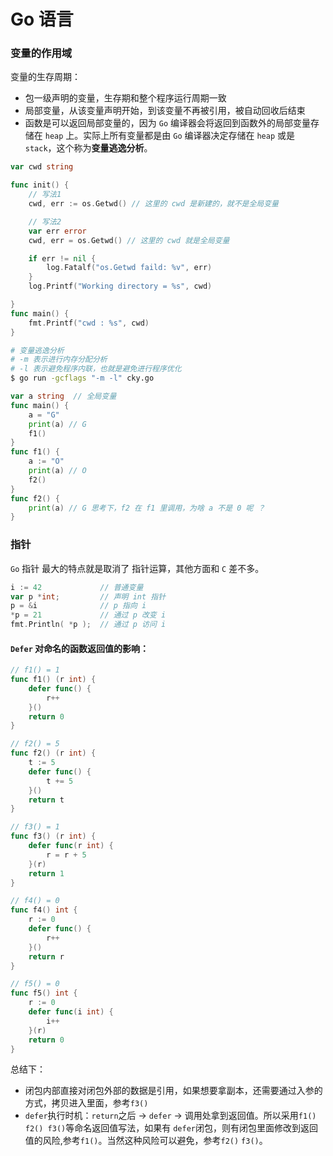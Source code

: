 # Go 语言

### 变量的作用域

变量的生存周期：

- 包一级声明的变量，生存期和整个程序运行周期一致
- 局部变量，从该变量声明开始，到该变量不再被引用，被自动回收后结束
- 函数是可以返回局部变量的，因为 `Go` 编译器会将返回到函数外的局部变量存储在 `heap` 上。实际上所有变量都是由 `Go` 编译器决定存储在 `heap` 或是 `stack`，这个称为**变量逃逸分析**。

```go
var cwd string

func init() {
	// 写法1
	cwd, err := os.Getwd() // 这里的 cwd 是新建的，就不是全局变量

	// 写法2
	var err error
	cwd, err = os.Getwd() // 这里的 cwd 就是全局变量

	if err != nil {
		log.Fatalf("os.Getwd faild: %v", err)
	}
	log.Printf("Working directory = %s", cwd)

}
func main() {
	fmt.Printf("cwd : %s", cwd)
}
```

```bash
# 变量逃逸分析
# -m 表示进行内存分配分析
# -l 表示避免程序内联，也就是避免进行程序优化  
$ go run -gcflags "-m -l" cky.go
```

```go
var a string  // 全局变量
func main() {
	a = "G"
	print(a) // G
	f1()
}
func f1() {
	a := "O"
	print(a) // O
	f2()
}
func f2() {
	print(a) // G 思考下，f2 在 f1 里调用，为啥 a 不是 0 呢 ？
}
```

### 指针

`Go` 指针 最大的特点就是取消了 指针运算，其他方面和 `C` 差不多。

```go
i := 42             // 普通变量
var p *int;         // 声明 int 指针
p = &i              // p 指向 i
*p = 21             // 通过 p 改变 i
fmt.Println( *p );  // 通过 p 访问 i
```

#### `Defer` 对命名的函数返回值的影响：

```go
// f1() = 1
func f1() (r int) {
	defer func() {
		r++
	}()
	return 0
}

// f2() = 5
func f2() (r int) {
	t := 5
	defer func() {
		t += 5
	}()
	return t
}

// f3() = 1
func f3() (r int) {
	defer func(r int) {
		r = r + 5
	}(r)
	return 1
}

// f4() = 0
func f4() int {
	r := 0
	defer func() {
		r++
	}()
	return r
}

// f5() = 0
func f5() int {
	r := 0
	defer func(i int) {
		i++
	}(r)
	return 0
}
```

总结下：

- 闭包内部直接对闭包外部的数据是引用，如果想要拿副本，还需要通过入参的方式，拷贝进入里面，参考`f3()`
- `defer`执行时机：`return`之后 -> `defer` -> 调用处拿到返回值。所以采用`f1() f2() f3()`等命名返回值写法，如果有 `defer`闭包，则有闭包里面修改到返回值的风险,参考`f1()`。当然这种风险可以避免，参考`f2()` `f3()`。